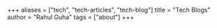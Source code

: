 +++
aliases = ["tech", "tech-articles", "tech-blog"]
title = "Tech Blogs"
author = "Rahul Guha"
tags = ["about"]
+++
